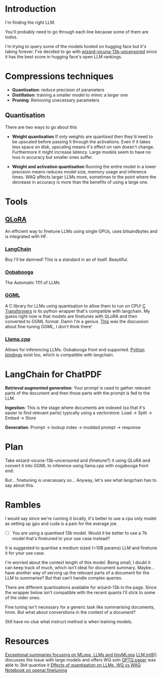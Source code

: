 # Introduction

I'm finding the right LLM.

You'll probably need to go through each line because some of them are todos.

I'm trying to query some of the models hosted on hugging face but it's taking forever. I've decided to go with [wizard-vicuna-13b-uncensored](https://huggingface.co/TheBloke/Wizard-Vicuna-13B-Uncensored-GGML) since it has the best score in hugging face's open LLM rankings.

# Compressions techniques

- **Quantisation**: reduce precision of parameters
- **Distillation**: training a smaller model to mimic a larger one
- **Pruning**: Removing unecessary parameters

## Quantisation

There are two ways to go about this

- **Weight quantisation**
If only weights are quantised then they'd need to be upscaled before passing it through the activations. Even if it takes less space on disk, upscaling means it's effect on ram doesn't change. Furthermore it might increase latency. Large models seem to have no loss in accuracy but smaller ones suffer.

- **Weight and activation quantisation**
Running the entire model in a lower precision means reduces model size, memory usage and inference times. WAQ affects larger LLMs more, sometimes to the point where the decrease in accuracy is more than the benefits of using a large one.

# Tools

## [QLoRA](https://github.com/artidoro/qlora)
An efficient way to finetune LLMs using single GPUs, uses bitsandbytes and is integrated with HF.

### [LangChain](https://github.com/hwchase17/langchain) 
Boy I'll be damned! This is a standard in an of itself. Beautiful.

### [Oobabooga](https://github.com/oobabooga/text-generation-webui)
The Automatic 1111 of LLMs

### [GGML](https://github.com/ggerganov/ggml)
A C library for LLMs using quantisation to allow them to run on CPU! [C Transformers](https://github.com/ggerganov/ggmlL) is its python wrapper that's compatible with langchain. My guess right now is that models are finetunes with QLoRA and then converted to GGML format. Damn I'm a genius. [This](https://github.com/ggerganov/llama.cpp/discussions/1595) was the discussion about fine-tuning GGML, I don't think there'

### [Llama.cpp](https://github.com/ggerganov/llama.cpp)
Allows for inferencing LLMs. Oobabooga front end supported. [Python bindings](https://github.com/abetlen/llama-cpp-python) exist too, which is compatible with langchain.

# LangChain for ChatPDF

**Retrieval augmented generation**: Your prompt is used to gather relevant parts of the document and then those parts with the prompt is fed to the LLM.

**Ingestion**: This is the stage where documents are indexed (so that it's easier to find relevant parts) typically using a vectorstore. Load -> Split -> Embed -> Store

**Generation**: Prompt -> lookup index -> modded prompt -> response

# Plan
Take wizard-vicuna-13b-uncensored and (finetune?) it using QLoRA and convert it into GGML to inference using llama.cpp with oogabooga front end. 

But... finetuning is unecassary so... Anyway, let's see what langchain has to say about this.

# Rambles

I would say since we're running it locally, it's better to use a cpu only model as setting up gpu and cuda is a pain for the average joe.

- [ ] You are using a quantised 13b model. Would it be better to use a 7b model that's finetuned to your use case instead?

It is suggested to quantise a medium sized (<10B params) LLM and finetune it for your use case.

I'm worried about the context length of this model. Being small, I doubt it can keep track of much, which isn't ideal for document summary. Maybe... have another way of serving up the relevant parts of a document for the LLM to summarise? But that can't handle complex queries.

There are different quantisations available for wizard-13b in the page. Since the wrapper below isn't compatible with the recent quants I'll stick to some of the older ones.

Fine tuning isn't necessary for a generic task like summarising documents, hmm. But what about converstions in the context of a document?

Still have no clue what instruct method is when training models.


# Resources

[Exceptional summaries focusing on MLops, LLMs and tinyMLops](https://tinyml.substack.com/) 
[LLM.int8()](https://arxiv.org/pdf/2208.07339.pdf) discusses the issue with large models and offers WQ soln
[GPTQ paper](https://arxiv.org/pdf/2210.17323.pdf) was able to 3bit quantise it 
[Effects of quantisation on LLMs, WQ vs WAQ](https://arxiv.org/pdf/2303.08302.pdf)
[Notebook on openai finetuning](https://colab.research.google.com/drive/1_sGhwQ5BrbNIt0NpCb3JSrjyc7zKLKDe?usp=sharingscrollTo=BRcpq-fbHOeA)
